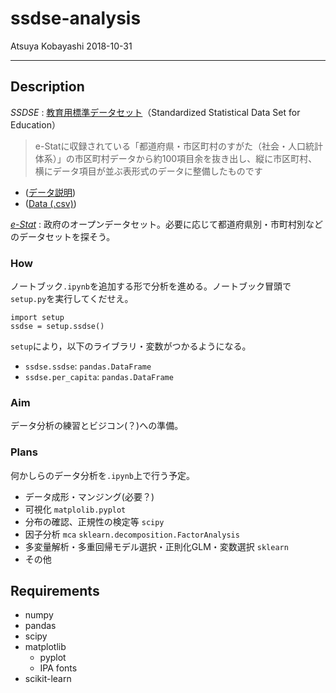 # ssdse-analysis

Atsuya Kobayashi 2018-10-31

---

## Description  

*SSDSE* : [教育用標準データセット](https://www.nstac.go.jp/SSDSE/)（Standardized Statistical Data Set for Education）

> e-Statに収録されている「都道府県・市区町村のすがた（社会・人口統計体系）」の市区町村データから約100項目余を抜き出し、縦に市区町村、横にデータ項目が並ぶ表形式のデータに整備したものです

- ([データ説明](https://www.nstac.go.jp/SSDSE/SSDSE2018_kaisetsu.pdf))
- ([Data (.csv)](https://www.nstac.go.jp/SSDSE/SSDSE.csv))


*[e-Stat](https://www.e-stat.go.jp/)* : 政府のオープンデータセット。必要に応じて都道府県別・市町村別などのデータセットを探そう。


### How

ノートブック`.ipynb`を追加する形で分析を進める。ノートブック冒頭で`setup.py`を実行してくだせえ。

```
import setup
ssdse = setup.ssdse()
```

`setup`により，以下のライブラリ・変数がつかるようになる。

- `ssdse.ssdse`: `pandas.DataFrame`
- `ssdse.per_capita`: `pandas.DataFrame`

### Aim

データ分析の練習とビジコン(？)への準備。

### Plans

何かしらのデータ分析を`.ipynb`上で行う予定。

- データ成形・マンジング(必要？)
- 可視化 `matplolib.pyplot`
- 分布の確認、正規性の検定等 `scipy`
- 因子分析 `mca` `sklearn.decomposition.FactorAnalysis`
- 多変量解析・多重回帰モデル選択・正則化GLM・変数選択 `sklearn`
- その他

## Requirements

- numpy
- pandas
- scipy
- matplotlib
  - pyplot
  - IPA fonts
- scikit-learn
